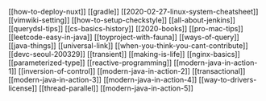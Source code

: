 [[how-to-deploy-nuxt]]
[[gradle]]
[[2020-02-27-linux-system-cheatsheet]]
[[vimwiki-setting]]
[[how-to-setup-checkstyle]]
[[all-about-jenkins]]
[[querydsl-tips]]
[[cs-basics-history]]
[[2020-books]]
[[pro-mac-tips]]
[[leetcode-easy-in-java]]
[[toyproject-with-fauna]]
[[ways-of-query]]
[[java-things]]
[[universal-link]]
[[when-you-think-you-cant-contribute]]
[[devc-seoul-200329]]
[[transient]]
[[making-is-life]]
[[nginx-basics]]
[[parameterized-type]]
[[reactive-programming]]
[[modern-java-in-action-1]]
[[inversion-of-control]]
[[modern-java-in-action-2]]
[[transactional]]
[[modern-java-in-action-3]]
[[modern-java-in-action-4]]
[[way-to-drivers-license]]
[[thread-parallel]]
[[modern-java-in-action-5]]
